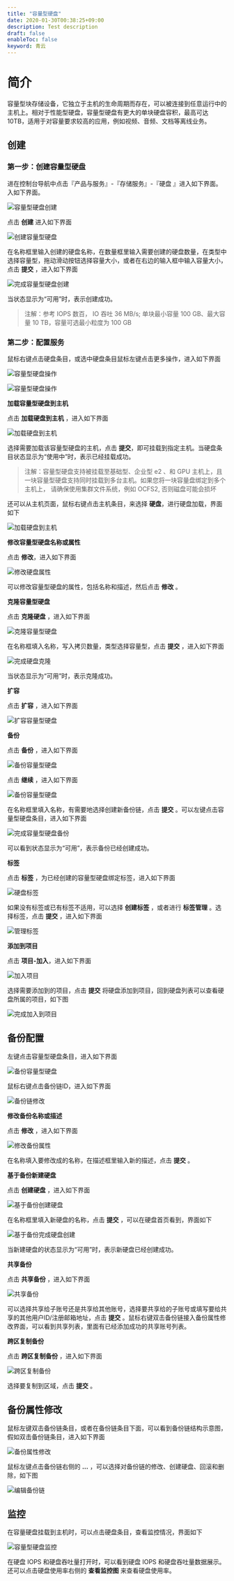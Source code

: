 ```yaml
---
title: "容量型硬盘"
date: 2020-01-30T00:38:25+09:00
description: Test description
draft: false
enableToc: false
keyword: 青云
---
```


# 简介

  容量型块存储设备，它独立于主机的生命周期而存在，可以被连接到任意运行中的主机上。相对于性能型硬盘，容量型硬盘有更大的单块硬盘容积，最高可达 10TB，适用于对容量要求较高的应用，例如视频、音频、文档等离线业务。


## 创建

### 第一步：创建容量型硬盘

进在控制台导航中点击『产品与服务』-『存储服务』-『硬盘 』进入如下界面。入如下界面。

![容量型硬盘创建](/storage/disk/manual/_images/create_容量型_1.png)

点击 **创建** 进入如下界面

![创建容量型硬盘](/storage/disk/manual/_images/create_容量型_2.png)

在名称框里输入创建的硬盘名称，在数量框里输入需要创建的硬盘数量，在类型中选择容量型，拖动滑动按钮选择容量大小，或者在右边的输入框中输入容量大小，点击 **提交** ，进入如下界面

![完成容量型硬盘创建](/storage/disk/manual/_images/create_容量型_3.png)

当状态显示为“可用”时，表示创建成功。

> 注解：参考 IOPS 数百， IO 吞吐 36 MB/s; 单块最小容量 100 GB、最大容量 10 TB，容量可选最小粒度为 100 GB


### 第二步：配置服务

鼠标右键点击硬盘条目，或选中硬盘条目鼠标左键点击更多操作，进入如下界面

![容量型硬盘操作](/storage/disk/manual/_images/create_容量型_4.png)

![容量型硬盘操作](/storage/disk/manual/_images/create_容量型_5.png)

**加载容量型硬盘到主机**

点击 **加载硬盘到主机** ，进入如下界面

![加载硬盘到主机](/storage/disk/manual/_images/create_容量型_6.png)

选择需要加载该容量型硬盘的主机，点击 **提交**，即可挂载到指定主机。当硬盘条目状态显示为“使用中”时，表示已经挂载成功。

> 注解：容量型硬盘支持被挂载至基础型、企业型 e2 、和 GPU 主机上，且一块容量型硬盘支持同时挂载到多台主机。如果您将一块容量盘绑定到多个主机上， 请确保使用集群文件系统，例如 OCFS2, 否则磁盘可能会损坏

还可以从主机页面，鼠标右键点击主机条目，来选择 **硬盘**，进行硬盘加载，界面如下

![加载硬盘到主机](/storage/disk/manual/_images/create_容量型_7.png)

**修改容量型硬盘名称或属性**

点击 **修改**，进入如下界面

![修改硬盘属性](/storage/disk/manual/_images/create_容量型_8.png)

可以修改容量型硬盘的属性，包括名称和描述，然后点击 **修改** 。

**克隆容量型硬盘**

点击 **克隆硬盘** ，进入如下界面

![克隆容量型硬盘](/storage/disk/manual/_images/create_容量型_9.png)

在名称框填入名称，写入拷贝数量，类型选择容量型，点击 **提交** ，进入如下界面

![完成硬盘克隆](/storage/disk/manual/_images/create_容量型_10.png)

当状态显示为“可用”时，表示克隆成功。

**扩容**

点击 **扩容** ，进入如下界面

![扩容容量型硬盘](/storage/disk/manual/_images/create_容量型_11.png)

**备份**

点击 **备份** ，进入如下界面

![备份容量型硬盘](/storage/disk/manual/_images/create_容量型_12.png)

点击 **继续** ，进入如下界面

![备份容量型硬盘](/storage/disk/manual/_images/create_容量型_13.png)

在名称框里填入名称，有需要地选择创建新备份链，点击 **提交** 。可以左键点击容量型硬盘条目，进入如下界面

![完成容量型硬盘备份](/storage/disk/manual/_images/create_容量型_14.png)

可以看到状态显示为“可用”，表示备份已经创建成功。

**标签**

点击 **标签** ，为已经创建的容量型硬盘绑定标签，进入如下界面

![硬盘标签](/storage/disk/manual/_images/create_容量型_15.png)

如果没有标签或已有标签不适用，可以选择 **创建标签** ，或者进行 **标签管理** 。选择标签，点击 **提交** ，进入如下界面

![管理标签](/storage/disk/manual/_images/create_容量型_16.png)

**添加到项目**

点击 **项目-加入**，进入如下界面

![加入项目](/storage/disk/manual/_images/create_容量型_project.png)

选择需要添加到的项目，点击 **提交** 将硬盘添加到项目，回到硬盘列表可以查看硬盘所属的项目，如下图

![完成加入到项目](/storage/disk/manual/_images/create_容量型_project2.png)


## 备份配置

左键点击容量型硬盘条目，进入如下界面

![备份容量型硬盘](/storage/disk/manual/_images/create_容量型_17.png)

鼠标右键点击备份链ID，进入如下界面

![备份链修改](/storage/disk/manual/_images/create_容量型_18.png)

**修改备份名称或描述**

点击 **修改** ，进入如下界面

![修改备份属性](/storage/disk/manual/_images/create_容量型_19.png)

在名称填入要修改成的名称，在描述框里输入新的描述，点击 **提交** 。

**基于备份新建硬盘**

点击 **创建硬盘** ，进入如下界面

![基于备份创建硬盘](/storage/disk/manual/_images/create_性能型_20.png)

在名称框里填入新硬盘的名称，点击 **提交** ，可以在硬盘首页看到，界面如下

![基于备份完成硬盘创建](/storage/disk/manual/_images/create_容量型_21.png)

当新建硬盘的状态显示为“可用”时，表示新硬盘已经创建成功。

**共享备份**

点击 **共享备份** ，进入如下界面

![共享备份](/storage/disk/manual/_images/create_容量型_22.png)

可以选择共享给子账号还是共享给其他账号，选择要共享给的子账号或填写要给共享的其他用户ID/注册邮箱地址，点击 **提交** 。鼠标右键双击备份链接入备份属性修改界面，可以看到共享列表，里面有已经添加成功的共享账号列表。

**跨区复制备份**

点击 **跨区复制备份** ，进入如下界面

![跨区复制备份](/storage/disk/manual/_images/create_容量型_23.png)

选择要复制到区域，点击 **提交** 。

## 备份属性修改

鼠标左键双击备份链条目，或者在备份链条目下面，可以看到备份链结构示意图，假如双击备份链条目，进入如下界面

![备份属性修改](/storage/disk/manual/_images/create_容量型_24.png)

鼠标左键点击备份链右侧的 **...** ，可以选择对备份链的修改、创建硬盘、回滚和删除，如下图

![编辑备份链](/storage/disk/manual/_images/create_容量型_25.png)

## 监控

在容量硬盘挂载到主机时，可以点击硬盘条目，查看监控情况，界面如下

![容量型硬盘监控](/storage/disk/manual/_images/create_容量型_26.png)

在硬盘 IOPS 和硬盘吞吐量打开时，可以看到硬盘 IOPS 和硬盘吞吐量数据展示。还可以点击硬盘使用率右侧的 **查看监控图** 来查看硬盘使用率。
